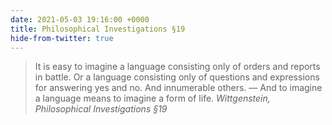 ```yaml
---
date: 2021-05-03 19:16:00 +0000
title: Philosophical Investigations §19
hide-from-twitter: true
---
```


> It is easy to imagine a language consisting only of orders and reports in battle. Or a language consisting only of questions and expressions for answering yes and no. And innumerable others. — And to imagine a language means to imagine a form of life.
<cite>Wittgenstein, Philosophical Investigations §19</cite>
